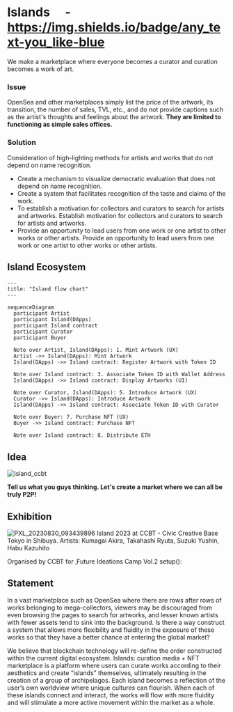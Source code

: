 # Islands　 -https://img.shields.io/badge/any_text-you_like-blue
We make a marketplace where everyone becomes a curator and curation becomes a work of art.

### Issue
OpenSea and other marketplaces simply list the price of the artwork, its transition, the number of sales, TVL, etc., and do not provide captions such as the artist's thoughts and feelings about the artwork.
**They are limited to functioning as simple sales offices.**

### Solution
Consideration of high-lighting methods for artists and works that do not depend on name recognition.
- Create a mechanism to visualize democratic evaluation that does not depend on name recognition.
- Create a system that facilitates recognition of the taste and claims of the work.
- To establish a motivation for collectors and curators to search for artists and artworks. Establish motivation for collectors and curators to search for artists and artworks.
- Provide an opportunity to lead users from one work or one artist to other works or other artists. Provide an opportunity to lead users from one work or one artist to other works or other artists.

## Island Ecosystem
```mermaid
---
title: "Island flow chart"
---

sequenceDiagram
  participant Artist
  participant Island(DApps)
  participant Island contract
  participant Curator
  participant Buyer

  Note over Artist, Island(DApps): 1. Mint Artwork (UX)
  Artist ->> Island(DApps): Mint Artwork
  Island(DApps) ->> Island contract: Register Artwork with Token ID

  Note over Island contract: 3. Associate Token ID with Wallet Address
  Island(DApps) ->> Island contract: Display Artworks (UI)

  Note over Curator, Island(DApps): 5. Introduce Artwork (UX)
  Curator ->> Island(DApps): Introduce Artwork
  Island(DApps) ->> Island contract: Associate Token ID with Curator

  Note over Buyer: 7. Purchase NFT (UX)
  Buyer ->> Island contract: Purchase NFT

  Note over Island contract: 8. Distribute ETH
```

## Idea
![island_ccbt](https://github.com/0xalty/Islands/assets/129202655/8b14ffa9-09b6-40ae-a3e7-3e512d8c7f31)


**Tell us what you guys thinking. Let's create a market where we can all be truly P2P!**




## Exhibition
![PXL_20230830_093439896](https://github.com/0xalty/Island/assets/129202655/4d10f2bd-7bb3-4428-934f-6b7bc145f1ec)
Island 2023
at CCBT - Civic Creative Base Tokyo in Shibuya.
Artists: Kumagai Akira, Takahashi Ryuta, Suzuki Yushin, Habu Kazuhito

Organised by CCBT for ‚Future Ideations Camp Vol.2 setup():

## Statement
In a vast marketplace such as OpenSea where there are rows after rows of works belonging to mega-collectors, viewers may be discouraged from even browsing the pages to search for artworks, and lesser known artists with fewer assets tend to sink into the background.
Is there a way construct a system that allows more flexibility and fluidity in the exposure of these works so that they have a better chance at entering the global market?

We believe that blockchain technology will re-define the order constructed within the current digital ecosystem. Islands: curation media + NFT marketplace is a platform where users can curate works according to their aesthetics and create “islands” themselves, ultimately resulting in the creation of a group of archipelagos. Each island becomes a reflection of the user’s own worldview where unique cultures can flourish. When each of these islands connect and interact, the works will flow with more fluidity and will stimulate a more active movement within the market as a whole.
